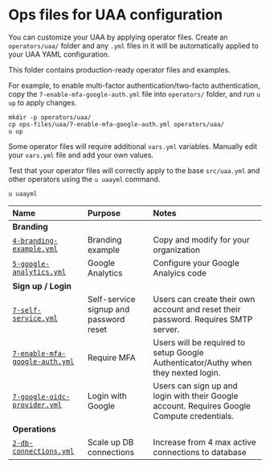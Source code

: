 # Ops files for UAA configuration

You can customize your UAA by applying operator files. Create an `operators/uaa/` folder and any `.yml` files in it will be automatically applied to your UAA YAML configuration.

This folder contains production-ready operator files and examples.

For example, to enable multi-factor authentication/two-facto authentication, copy the `7-enable-mfa-google-auth.yml` file into `operators/` folder, and run `u up` to apply changes.

```plain
mkdir -p operators/uaa/
cp ops-files/uaa/7-enable-mfa-google-auth.yml operators/uaa/
u up
```

Some operator files will require additional `vars.yml` variables. Manually edit your `vars.yml` file and add your own values.

Test that your operator files will correctly apply to the base `src/uaa.yml` and other operators using the `u uaayml` command.

```plain
u uaayml
```

| Name | Purpose | Notes |
|:---  |:---     |:---   |
| **Branding** | | |
| [`4-branding-example.yml`](4-branding-example.yml) | Branding example | Copy and modify for your organization |
| [`5-google-analytics.yml`](5-google-analytics.yml) | Google Analytics | Configure your Google Analyics code |
| **Sign up / Login** | | |
| [`7-self-service.yml`](7-self-service.yml) | Self-service signup and password reset | Users can create their own account and reset their password. Requires SMTP server. |
| [`7-enable-mfa-google-auth.yml`](7-enable-mfa-google-auth.yml) | Require MFA | Users will be required to setup Google Authenticator/Authy when they nexted login. |
| [`7-google-oidc-provider.yml`](7-google-oidc-provider.yml) | Login with Google | Users can sign up and login with their Google account. Requires Google Compute credentials. |
| **Operations** | | |
| [`2-db-connections.yml`](2-db-connections.yml) | Scale up DB connections | Increase from 4 max active connections to database |